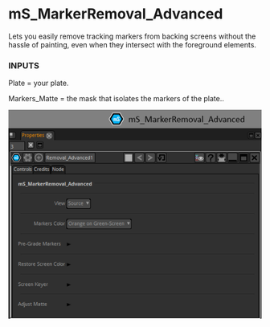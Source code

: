 # mS_MarkerRemoval_Advanced

Lets you easily remove tracking markers from backing screens without the hassle of painting, even when they intersect with the foreground elements.


### INPUTS
Plate = your plate.

Markers_Matte = the mask that isolates the markers of the plate..


![Screenshot](mS_MarkerRemoval_Advanced_snap.png)